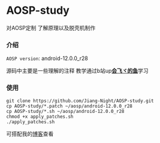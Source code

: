 # AOSP-study
对AOSP定制 了解原理以及脱壳机制作

### 介绍

`AOSP version`: android-12.0.0_r28 

源码中主要是一些理解的注释 教学通过b站up[**会飞ヾ的鱼**](https://space.bilibili.com/358764286/channel/collectiondetail?sid=1013955)学习



### 使用

``` 
git clone https://github.com/Jiang-Night/AOSP-study.git
cp AOSP-study/*.patch ~/aosp/android-12.0.0_r28
cp AOSP-study/*.sh ~/aosp/android-12.0.0_r28
chmod +x apply_patches.sh
./apply_patches.sh
```



可搭配我的[博客](https://www.blog.jiangnight.com/article/aosp-study)查看

